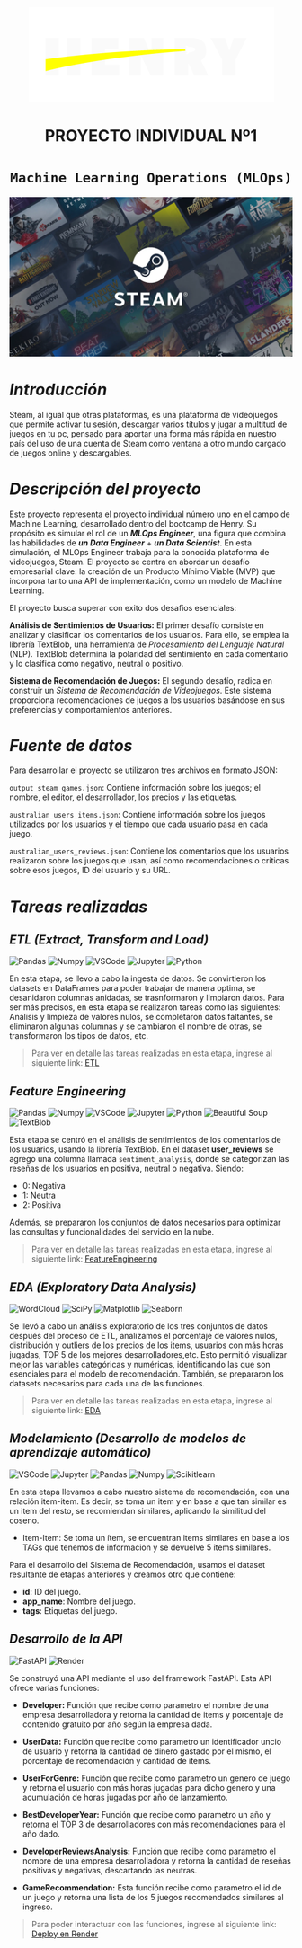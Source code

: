 <p align=center><img src=https://github.com/MiliTrres/Henry-PI1-MLOps-Steam/blob/main/Img/henry.png><p>



# <h1 align=center> **PROYECTO INDIVIDUAL Nº1** </h1>

# <h1 align=center>**`Machine Learning Operations (MLOps)`**</h1>

<p align=center><img src=https://github.com/MiliTrres/Henry-PI1-MLOps-Steam/blob/main/Img/Steam.webp><p>

# *Introducción*

Steam, al igual que otras plataformas, es una plataforma de videojuegos que permite activar tu sesión, descargar varios títulos y jugar a multitud de juegos en tu pc, pensado para aportar una forma más rápida en nuestro país del uso de una cuenta de Steam como ventana a otro mundo cargado de juegos online y descargables.

# *Descripción del proyecto*

Este proyecto representa el proyecto individual número uno en el campo de Machine Learning, desarrollado dentro del bootcamp de Henry. Su propósito es simular el rol de un ***MLOps Engineer***, una figura que combina las habilidades de ***un Data Engineer*** + ***un Data Scientist***. En esta simulación, el MLOps Engineer trabaja para la conocida plataforma de videojuegos, Steam. El proyecto se centra en abordar un desafío empresarial clave: la creación de un Producto Mínimo Viable (MVP) que incorpora tanto una API de implementación, como un modelo de Machine Learning.

El proyecto busca superar con exito dos desafios esenciales:

**Análisis de Sentimientos de Usuarios:** El primer desafío consiste en analizar y clasificar los comentarios de los usuarios. Para ello, se emplea la librería TextBlob, una herramienta de *Procesamiento del Lenguaje Natural* (NLP). TextBlob determina la polaridad del sentimiento en cada comentario y lo clasifica como negativo, neutral o positivo.

**Sistema de Recomendación de Juegos:** El segundo desafío, radica en construir un *Sistema de Recomendación de Videojuegos*. Este sistema proporciona recomendaciones de juegos a los usuarios basándose en sus preferencias y comportamientos anteriores.

# *Fuente de datos*

Para desarrollar el proyecto se utilizaron tres archivos en formato JSON:

`output_steam_games.json`: Contiene información sobre los juegos; el nombre, el editor, el desarrollador, los precios y las etiquetas.

`australian_users_items.json`: Contiene información sobre los juegos utilizados por los usuarios y el tiempo que cada usuario pasa en cada juego.

`australian_users_reviews.json`: Contiene los comentarios que los usuarios realizaron sobre los juegos que usan, así como recomendaciones o críticas sobre esos juegos, ID del usuario y su URL.

# *Tareas realizadas*

## *ETL (Extract, Transform and Load)*
![Pandas](https://img.shields.io/badge/-Pandas-333333?style=flat&logo=pandas)
![Numpy](https://img.shields.io/badge/-Numpy-333333?style=flat&logo=numpy)
![VSCode](https://img.shields.io/badge/-VSCode-333333?style=flat&logo=visual-studio-code)
![Jupyter](https://img.shields.io/badge/-Jupyter-333333?style=flat&logo=jupyter)
![Python](https://img.shields.io/badge/-Python-333333?style=flat&logo=python)

En esta etapa, se llevo a cabo la ingesta de datos. Se convirtieron los datasets en DataFrames para poder trabajar de manera optima, se desanidaron columnas anidadas, se trasnformaron y limpiaron datos. Para ser más precisos, en esta etapa se realizaron tareas como las siguientes: Análisis y limpieza de valores nulos,
se completaron datos faltantes, se eliminaron algunas columnas y se cambiaron el nombre de otras, se transformaron los tipos de datos, etc. 

> Para ver en detalle las tareas realizadas en esta etapa, ingrese al siguiente link: [ETL](/ETL.ipynb)

## *Feature Engineering*
![Pandas](https://img.shields.io/badge/-Pandas-333333?style=flat&logo=pandas)
![Numpy](https://img.shields.io/badge/-Numpy-333333?style=flat&logo=numpy)
![VSCode](https://img.shields.io/badge/-VSCode-333333?style=flat&logo=visual-studio-code)
![Jupyter](https://img.shields.io/badge/-Jupyter-333333?style=flat&logo=jupyter)
![Python](https://img.shields.io/badge/-Python-333333?style=flat&logo=python)
![Beautiful Soup](https://img.shields.io/badge/Beautiful%20Soup-333333?style=flat&logo=beautiful)
![TextBlob](https://img.shields.io/badge/TextBlob-333333?style=flat&logo=textblob)

Esta etapa se centró en el análisis de sentimientos de los comentarios de los usuarios, usando la librería TextBlob. 
En el dataset **user_reviews** se agrego una columna llamada `sentiment_analysis`, donde se categorizan las reseñas de los usuarios en positiva, neutral o negativa.
Siendo: 
  - 0: Negativa
  - 1: Neutra
  - 2: Positiva

Además, se prepararon los conjuntos de datos necesarios para optimizar las consultas y funcionalidades del servicio en la nube.

> Para ver en detalle las tareas realizadas en esta etapa, ingrese al siguiente link: [FeatureEngineering](/FeatureEngineering.ipynb)

## *EDA (Exploratory Data Analysis)*
![WordCloud](https://img.shields.io/badge/WordCloud-333333?style=flat&logo=WordCloud)
![SciPy](https://img.shields.io/badge/SciPy-333333?style=flat&logo=WordCloud)
![Matplotlib](https://img.shields.io/badge/Matplotlib-333333?style=flat&logo=WordCloud)
![Seaborn](https://img.shields.io/badge/Seaborn-333333?style=flat&logo=Seaborn)

Se llevó a cabo un análisis exploratorio de los tres conjuntos de datos después del proceso de ETL, analizamos el porcentaje de valores nulos, distribución y outliers de los precios de los items, usuarios con más horas jugadas, TOP 5 de los mejores desarrolladores,etc.
Esto permitió visualizar mejor las variables categóricas y numéricas, identificando las que son esenciales para el modelo de recomendación.
También, se prepararon los datasets necesarios para cada una de las funciones.

> Para ver en detalle las tareas realizadas en esta etapa, ingrese al siguiente link: [EDA](/EDA.ipynb)

## *Modelamiento (Desarrollo de modelos de aprendizaje automático)*
![VSCode](https://img.shields.io/badge/-VSCode-333333?style=flat&logo=visual-studio-code)
![Jupyter](https://img.shields.io/badge/-Jupyter-333333?style=flat&logo=jupyter)
![Pandas](https://img.shields.io/badge/-Pandas-333333?style=flat&logo=pandas)
![Numpy](https://img.shields.io/badge/-Numpy-333333?style=flat&logo=numpy)
![Scikitlearn](https://img.shields.io/badge/-Scikitlearn-333333?style=flat&logo=scikitlearn)

En esta etapa llevamos a cabo nuestro sistema de recomendación, con una relación item-item. Es decir, se toma un item y en base a que tan similar es un item del resto, se recomiendan similares, aplicando la similitud del coseno.

- Item-Item: Se toma un ítem, se encuentran items similares en base a los TAGs que tenemos de informacion y se devuelve 5 items similares.

Para el desarrollo del Sistema de Recomendación, usamos el dataset resultante de etapas anteriores y creamos otro que contiene:

- **id**: ID del juego.
- **app_name**: Nombre del juego.
- **tags**: Etiquetas del juego.

## *Desarrollo de la API*
![FastAPI](https://img.shields.io/badge/-FastAPI-333333?style=flat&logo=fastapi)
![Render](https://img.shields.io/badge/-Render-333333?style=flat&logo=render)

Se construyó una API mediante el uso del framework FastAPI. Esta API ofrece varias funciones: 

- **Developer:** Función que recibe como parametro el nombre de una empresa desarrolladora y retorna la cantidad de items y porcentaje de contenido gratuito por año según la empresa dada. 

- **UserData:** Función que recibe como parametro un identificador uncio de usuario y retorna la cantidad de dinero gastado por el mismo, el porcentaje de recomendación y cantidad de items. 

- **UserForGenre:** Función que recibe como parametro un genero de juego y retorna el usuario con más horas jugadas para dicho genero y una acumulación de horas jugadas por año de lanzamiento.

- **BestDeveloperYear:** Función que recibe como parametro un año y retorna el TOP 3 de desarrolladores con más recomendaciones para el año dado.

- **DeveloperReviewsAnalysis:** Función que recibe como parametro el nombre de una empresa desarrolladora y retorna la cantidad de reseñas positivas y negativas, descartando las neutras.

- **GameRecommendation:** Esta función recibe como parametro el id de un juego y retorna una lista de los 5 juegos recomendados similares al ingreso.

> Para poder interactuar con las funciones, ingrese al siguiente link: [Deploy en Render](https://henry-mlops-pi1-milagros.onrender.com
)



